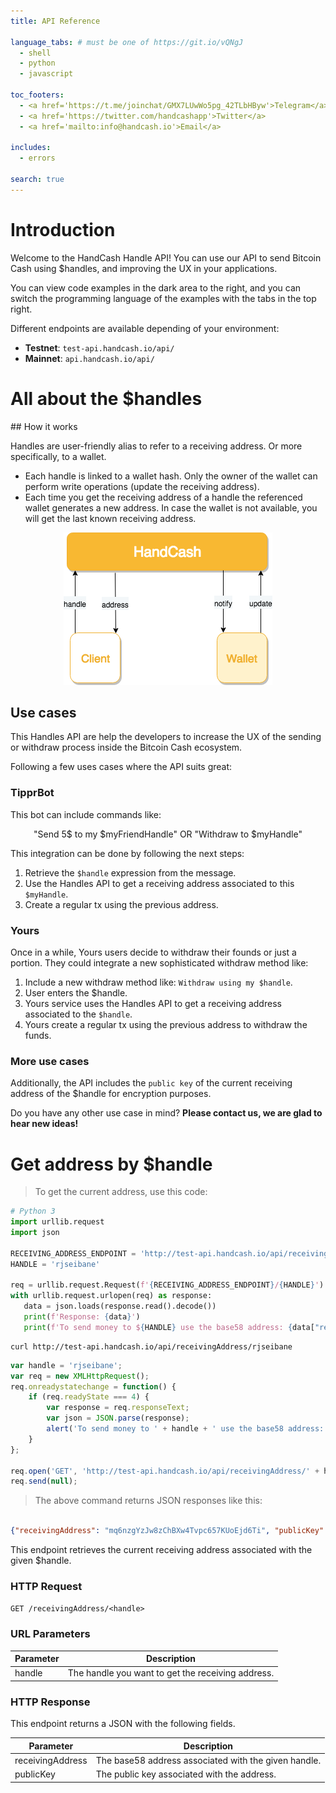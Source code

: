 ```yaml
---
title: API Reference

language_tabs: # must be one of https://git.io/vQNgJ
  - shell
  - python
  - javascript

toc_footers:
  - <a href='https://t.me/joinchat/GMX7LUwWo5pg_42TLbHByw'>Telegram</a>
  - <a href='https://twitter.com/handcashapp'>Twitter</a>
  - <a href='mailto:info@handcash.io'>Email</a>

includes:
  - errors

search: true
---
```


# Introduction

Welcome to the HandCash Handle API! You can use our API to send Bitcoin Cash using $handles, and improving the UX in your applications.

You can view code examples in the dark area to the right, and you can switch the programming language of the examples with the tabs in the top right.

Different endpoints are available depending of your environment:

* **Testnet**: `test-api.handcash.io/api/`
* **Mainnet**: `api.handcash.io/api/`


# All about the $handles

## How it works

Handles are user-friendly alias to refer to a receiving address. Or more specifically, to a wallet.

* Each handle is linked to a wallet hash. Only the owner of the wallet can perform write operations (update the receiving address).
* Each time you get the receiving address of a handle the referenced wallet generates a new address. In case the wallet is not available, you will get the last known receiving address.

<p align="center">
  <img src="/images/Handles_components_interaction.png"/>
</p>

## Use cases

This Handles API are help the developers to increase the UX of the sending or withdraw process inside the Bitcoin Cash ecosystem.

Following a few uses cases where the API suits great:

### TipprBot

This bot can include commands like:

<p align="center">
"Send 5$ to my $myFriendHandle" OR "Withdraw to $myHandle"
</p>

This integration can be done by following the next steps:

1. Retrieve the `$handle` expression from the message.
2. Use the Handles API to get a receiving address associated to this `$myHandle`.
3. Create a regular tx using the previous address.

### Yours

Once in a while, Yours users decide to withdraw their founds or just a portion. They could integrate a new sophisticated withdraw method like:

1. Include a new withdraw method like: `Withdraw using my $handle`.
2. User enters the $handle.
3. Yours service uses the Handles API to get a receiving address associated to the `$handle`. 
3. Yours create a regular tx using the previous address to withdraw the funds.

### More use cases

Additionally, the API includes the `public key` of the current receiving address of the $handle for encryption purposes.

Do you have any other use case in mind? **Please contact us, we are glad to hear new ideas!**


# Get address by $handle


> To get the current address, use this code:


```python
# Python 3
import urllib.request
import json

RECEIVING_ADDRESS_ENDPOINT = 'http://test-api.handcash.io/api/receivingAddress/'
HANDLE = 'rjseibane'

req = urllib.request.Request(f'{RECEIVING_ADDRESS_ENDPOINT}/{HANDLE}')
with urllib.request.urlopen(req) as response:
   data = json.loads(response.read().decode())
   print(f'Response: {data}')
   print(f'To send money to ${HANDLE} use the base58 address: {data["receivingAddress"]}')

```

```shell
curl http://test-api.handcash.io/api/receivingAddress/rjseibane
```

```javascript
var handle = 'rjseibane';
var req = new XMLHttpRequest();
req.onreadystatechange = function() {
    if (req.readyState === 4) {
        var response = req.responseText;
        var json = JSON.parse(response);
        alert('To send money to ' + handle + ' use the base58 address: ' + json['receivingAddress']);
    }
};

req.open('GET', 'http://test-api.handcash.io/api/receivingAddress/' + handle);
req.send(null);
```


> The above command returns JSON responses like this:

```json

{"receivingAddress": "mq6nzgYzJw8zChBXw4Tvpc657KUoEjd6Ti", "publicKey": "023b0d20b09390881b182a74d5b2e2287a316c514ef22d2700d3d61178e156df8d"}

```

This endpoint retrieves the current receiving address associated with the given $handle.

### HTTP Request

`GET /receivingAddress/<handle>`

### URL Parameters

Parameter | Description
--------- | -----------
handle | The handle you want to get the receiving address.

### HTTP Response

This endpoint returns a JSON with the following fields.


Parameter | Description
--------- | -----------
receivingAddress | The base58 address associated with the given handle.
publicKey | The public key associated with the address.


